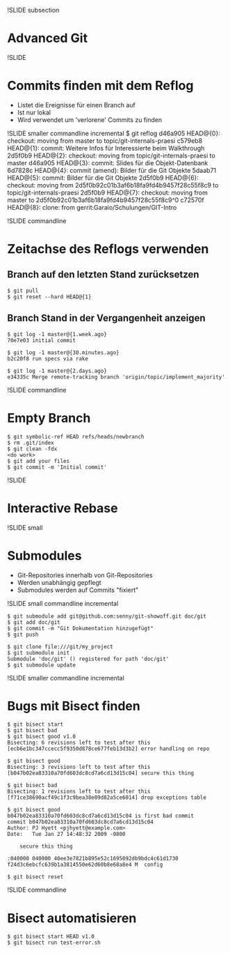 !SLIDE subsection
# Advanced Git #

!SLIDE
# Commits finden mit dem Reflog #
* Listet die Ereignisse für einen Branch auf
* Ist nur lokal
* Wird verwendet um 'verlorene' Commits zu finden

!SLIDE smaller commandline incremental
    $ git reflog
    d46a905 HEAD@{0}: checkout: moving from master to topic/git-internals-praesi
    c579eb8 HEAD@{1}: commit: Weitere Infos für Interessierte beim Walkthrough
    2d5f0b9 HEAD@{2}: checkout: moving from topic/git-internals-praesi to master
    d46a905 HEAD@{3}: commit: Slides für die Objekt-Datenbank
    6d7828c HEAD@{4}: commit (amend): Bilder für die Git Objekte
    5daab71 HEAD@{5}: commit: Bilder für die Git Objekte
    2d5f0b9 HEAD@{6}: checkout: moving from 2d5f0b92c01b3af6b18fa9fd4b9457f28c55f8c9 to topic/git-internals-praesi
    2d5f0b9 HEAD@{7}: checkout: moving from master to 2d5f0b92c01b3af6b18fa9fd4b9457f28c55f8c9^0
    c72570f HEAD@{8}: clone: from gerrit:Garaio/Schulungen/GIT-Intro

!SLIDE commandline
# Zeitachse des Reflogs verwenden #

## Branch auf den letzten Stand zurücksetzen #

    $ git pull
    $ git reset --hard HEAD@{1}

## Branch Stand in der Vergangenheit anzeigen #

    $ git log -1 master@{1.week.ago}
    70e7e03 initial commit

    $ git log -1 master@{30.minutes.ago}
    b2c20f8 run specs via rake

    $ git log -1 master@{2.days.ago}
    e34335c Merge remote-tracking branch 'origin/topic/implement_majority'

!SLIDE commandline
# Empty Branch #

    $ git symbolic-ref HEAD refs/heads/newbranch
    $ rm .git/index
    $ git clean -fdx
    <do work>
    $ git add your files
    $ git commit -m 'Initial commit'

!SLIDE
# Interactive Rebase #

!SLIDE small
# Submodules #

* Git-Repositories innerhalb von Git-Repositories
* Werden unabhängig gepflegt
* Submodules werden auf Commits "fixiert"

!SLIDE small commandline incremental

    $ git submodule add git@github.com:senny/git-showoff.git doc/git
    $ git add doc/git
    $ git commit -m "Git Dokumentation hinzugefügt"
    $ git push

    $ git clone file:///git/my_project
    $ git submodule init
    Submodule 'doc/git' () registered for path 'doc/git'
    $ git submodule update

!SLIDE smaller commandline incremental
# Bugs mit Bisect finden #

    $ git bisect start
    $ git bisect bad
    $ git bisect good v1.0
    Bisecting: 6 revisions left to test after this
    [ecb6e1bc347ccecc5f9350d878ce677feb13d3b2] error handling on repo

    $ git bisect good
    Bisecting: 3 revisions left to test after this
    [b047b02ea83310a70fd603dc8cd7a6cd13d15c04] secure this thing

    $ git bisect bad
    Bisecting: 1 revisions left to test after this
    [f71ce38690acf49c1f3c9bea38e09d82a5ce6014] drop exceptions table

    $ git bisect good
    b047b02ea83310a70fd603dc8cd7a6cd13d15c04 is first bad commit
    commit b047b02ea83310a70fd603dc8cd7a6cd13d15c04
    Author: PJ Hyett <pjhyett@example.com>
    Date:   Tue Jan 27 14:48:32 2009 -0800

        secure this thing

    :040000 040000 40ee3e7821b895e52c1695092db9bdc4c61d1730
    f24d3c6ebcfc639b1a3814550e62d60b8e68a8e4 M  config

    $ git bisect reset

!SLIDE commandline
# Bisect automatisieren #

    $ git bisect start HEAD v1.0
    $ git bisect run test-error.sh
